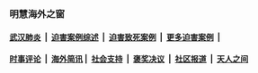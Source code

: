 
### 明慧海外之窗

####  [武汉肺炎](indexes/365.md?t=03022100) &nbsp;|&nbsp;  [迫害案例综述](indexes/328.md?t=03022100) &nbsp;|&nbsp; [迫害致死案例](indexes/277.md?t=03022100)  &nbsp;|&nbsp; [更多迫害案例](indexes/81.md?t=03022100)  &nbsp;|&nbsp; 
####  [时事评论](indexes/19.md?t=03022100) &nbsp;|&nbsp; [海外简讯](indexes/245.md?t=03022100)&nbsp;|&nbsp;  [社会支持](indexes/140.md?t=03022100) &nbsp;|&nbsp; [褒奖决议](indexes/282.md?t=03022100) &nbsp;|&nbsp; [社区报道](indexes/91.md?t=03022100)  &nbsp;|&nbsp; [天人之间](indexes/78.md?t=03022100) 

